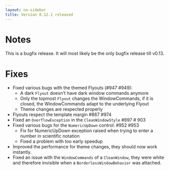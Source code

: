 ```yaml
---
layout: no-sidebar
title: Version 0.12.1 released
---
```


# Notes

This is a bugfix release. It will most likely be the only bugfix release till v0.13.

# Fixes

- Fixed various bugs with the themed Flyouts (#947 #949): 
  - A dark `Flyout` doesn't have dark window commands anymore
  - Only the topmost `Flyout` changes the WindowCommands, if it is closed, the WindowCommands adapt to the underlying Flyout
  - Theme changes are respected properly
- Flyouts respect the template margin #867 #974
- Fixed an `OverflowException` in the `CleanWindowStyle` #897 # 903
- Fixed various bugs for the `NumericUpDown` control: #952 #953
  - Fix for NumericUpDown exception raised when trying to enter a number in scientific notation
  - Fixed a problem with too early speedup
- Improved the performance for theme changes, they should now work instantly.
- Fixed an issue with the `WindowCommands` of a `CleanWindow`, they were white and therefore invisible when a `BorderlessWindowBehavior` was attached.